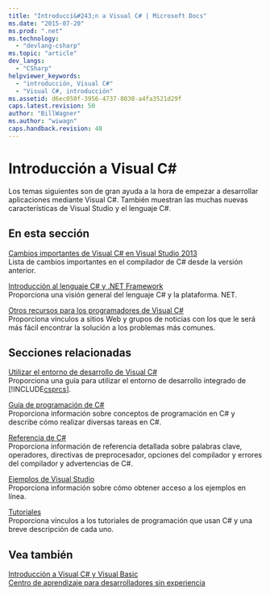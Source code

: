 ```yaml
---
title: "Introducci&#243;n a Visual C# | Microsoft Docs"
ms.date: "2015-07-20"
ms.prod: ".net"
ms.technology: 
  - "devlang-csharp"
ms.topic: "article"
dev_langs: 
  - "CSharp"
helpviewer_keywords: 
  - "introducción, Visual C#"
  - "Visual C#, introducción"
ms.assetid: d6ec050f-3956-4737-8030-a4fa3521d29f
caps.latest.revision: 50
author: "BillWagner"
ms.author: "wiwagn"
caps.handback.revision: 48
---
```

# Introducci&#243;n a Visual C# #
Los temas siguientes son de gran ayuda a la hora de empezar a desarrollar aplicaciones mediante Visual C\#.  También muestran las muchas nuevas características de Visual Studio y el lenguaje C\#.  
  
## En esta sección  
 [Cambios importantes de Visual C\# en Visual Studio 2013](../../csharp/getting-started/breaking-changes-in-visual-studio-2013.md)  
 Lista de cambios importantes en el compilador de C\# desde la versión anterior.  
  
 [Introducción al lenguaje C\# y .NET Framework](../../csharp/getting-started/introduction-to-the-csharp-language-and-the-net-framework.md)  
 Proporciona una visión general del lenguaje C\# y la plataforma. NET.  
  
 [Otros recursos para los programadores de Visual C\#](../../csharp/getting-started/additional-resources.md)  
 Proporciona vínculos a sitios Web y grupos de noticias con los que le será más fácil encontrar la solución a los problemas más comunes.  
  
## Secciones relacionadas  
 [Utilizar el entorno de desarrollo de Visual C\#](/visual-studio/csharp-ide/using-the-visual-studio-development-environment-for-csharp)  
 Proporciona una guía para utilizar el entorno de desarrollo integrado de [!INCLUDE[csprcs](../../csharp/includes/csprcs-md.md)].  
  
 [Guía de programación de C\#](../../csharp/programming-guide/index.md)  
 Proporciona información sobre conceptos de programación en C\# y describe cómo realizar diversas tareas en C\#.  
  
 [Referencia de C\#](../../csharp/language-reference/index.md)  
 Proporciona información de referencia detallada sobre palabras clave, operadores, directivas de preprocesador, opciones del compilador y errores del compilador y advertencias de C\#.  
  
 [Ejemplos de Visual Studio](/visual-studio/ide/visual-studio-samples)  
 Proporciona información sobre cómo obtener acceso a los ejemplos en línea.  
  
 [Tutoriales](../../csharp/walkthroughs.md)  
 Proporciona vínculos a los tutoriales de programación que usan C\# y una breve descripción de cada uno.  
  
## Vea también  
 [Introducción a Visual C\# y Visual Basic](/visual-studio/ide/getting-started-with-visual-csharp-and-visual-basic)   
 [Centro de aprendizaje para desarrolladores sin experiencia](http://go.microsoft.com/fwlink/?LinkId=123826)